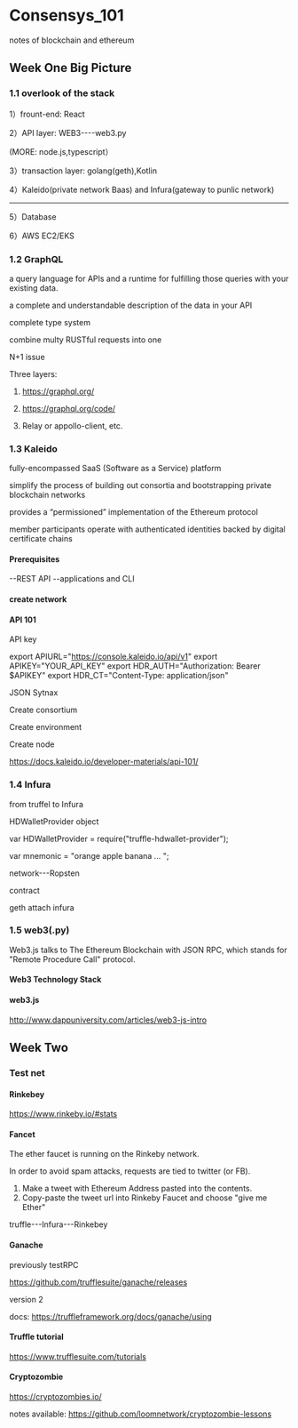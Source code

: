 # Consensys_101
notes of blockchain and ethereum

## Week One Big Picture
### 1.1 overlook of the stack 
1）frount-end: React

2）API layer: WEB3----web3.py

(MORE: node.js,typescript）

3）transaction layer: golang(geth),Kotlin

4）Kaleido(private network Baas) and Infura(gateway to punlic network)

----

5）Database

6）AWS EC2/EKS

### 1.2 GraphQL
a query language for APIs and a runtime for fulfilling those queries with your existing data.

a complete and understandable description of the data in your API

complete type system

combine multy RUSTful requests into one

N+1 issue

Three layers:
1) https://graphql.org/

2) https://graphql.org/code/ 

3) Relay or appollo-client, etc.


### 1.3 Kaleido


 fully-encompassed SaaS (Software as a Service) platform 
 
 
 simplify the process of building out consortia and bootstrapping private blockchain networks
 
 
 provides a “permissioned” implementation of the Ethereum protocol
 
 member participants operate with authenticated identities backed by digital certificate chains
 
 #### Prerequisites
 
 --REST API 
 --applications and CLI
 
 #### create network
 
####  API 101

API key

export APIURL="https://console.kaleido.io/api/v1"
export APIKEY="YOUR_API_KEY"
export HDR_AUTH="Authorization: Bearer $APIKEY"
export HDR_CT="Content-Type: application/json"

JSON Sytnax

Create consortium

Create environment

Create node

https://docs.kaleido.io/developer-materials/api-101/

 
### 1.4 Infura

from truffel to Infura

HDWalletProvider object

var HDWalletProvider = require("truffle-hdwallet-provider");

var mnemonic = "orange apple banana ... ";

network---Ropsten

contract

geth attach infura









### 1.5 web3(.py)


Web3.js talks to The Ethereum Blockchain with JSON RPC, which stands for "Remote Procedure Call" protocol.


#### Web3 Technology Stack

#### web3.js

http://www.dappuniversity.com/articles/web3-js-intro


## Week Two

### Test net
#### Rinkebey

https://www.rinkeby.io/#stats

#### Fancet

The ether faucet is running on the Rinkeby network.

In order to avoid spam attacks, requests are tied to twitter (or FB).

1) Make a tweet with Ethereum Address pasted into the contents.
2) Copy-paste the tweet url into Rinkeby Faucet and choose "give me Ether"

truffle---Infura---Rinkebey

#### Ganache

previously testRPC

https://github.com/trufflesuite/ganache/releases

version 2

docs: https://truffleframework.org/docs/ganache/using

#### Truffle tutorial

https://www.trufflesuite.com/tutorials


#### Cryptozombie

https://cryptozombies.io/

notes available:
https://github.com/loomnetwork/cryptozombie-lessons

